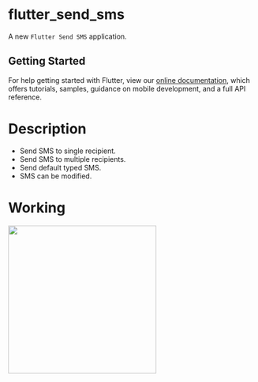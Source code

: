 # flutter_send_sms

A new ```Flutter Send SMS``` application.

## Getting Started

For help getting started with Flutter, view our
[online documentation](https://flutter.dev/docs), which offers tutorials,
samples, guidance on mobile development, and a full API reference.

# Description

- Send SMS to single recipient.
- Send SMS to multiple recipients.
- Send default typed SMS.
- SMS can be modified.

# Working

<img src="https://user-images.githubusercontent.com/73339220/142712291-00325006-b22d-4a56-8902-840c9a44adbe.gif" width=300 />

